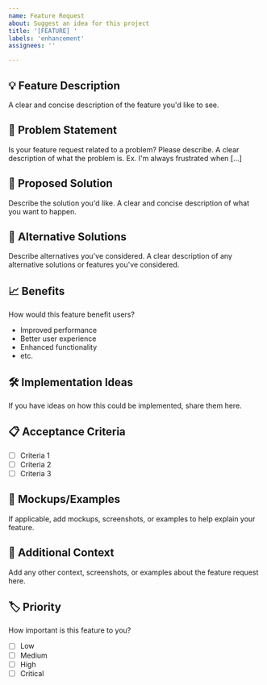 ```yaml
---
name: Feature Request
about: Suggest an idea for this project
title: '[FEATURE] '
labels: 'enhancement'
assignees: ''

---
```


## 💡 Feature Description
A clear and concise description of the feature you'd like to see.

## 🎯 Problem Statement
Is your feature request related to a problem? Please describe.
A clear description of what the problem is. Ex. I'm always frustrated when [...]

## 💭 Proposed Solution
Describe the solution you'd like.
A clear and concise description of what you want to happen.

## 🔄 Alternative Solutions
Describe alternatives you've considered.
A clear description of any alternative solutions or features you've considered.

## 📈 Benefits
How would this feature benefit users?
- Improved performance
- Better user experience
- Enhanced functionality
- etc.

## 🛠️ Implementation Ideas
If you have ideas on how this could be implemented, share them here.

## 📋 Acceptance Criteria
- [ ] Criteria 1
- [ ] Criteria 2
- [ ] Criteria 3

## 🎨 Mockups/Examples
If applicable, add mockups, screenshots, or examples to help explain your feature.

## 📝 Additional Context
Add any other context, screenshots, or examples about the feature request here.

## 🏷️ Priority
How important is this feature to you?
- [ ] Low
- [ ] Medium
- [ ] High
- [ ] Critical

